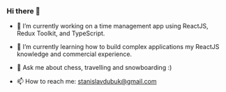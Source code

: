 ### Hi there 👋

- 🔭 I’m currently working on a time management app using ReactJS, Redux Toolkit, and TypeScript.

- 🌱 I’m currently learning how to build complex applications my ReactJS knowledge and commercial experience.

- 💬 Ask me about chess, travelling and snowboarding :)

- 📫 How to reach me: stanislavdubuk@gmail.com


